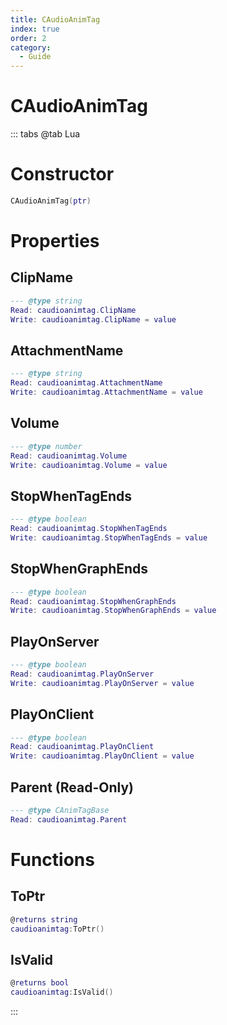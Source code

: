 ```yaml
---
title: CAudioAnimTag
index: true
order: 2
category:
  - Guide
---
```


# CAudioAnimTag

::: tabs
@tab Lua
# Constructor
```lua
CAudioAnimTag(ptr)
```
# Properties
## ClipName 
```lua
--- @type string
Read: caudioanimtag.ClipName
Write: caudioanimtag.ClipName = value
```
## AttachmentName 
```lua
--- @type string
Read: caudioanimtag.AttachmentName
Write: caudioanimtag.AttachmentName = value
```
## Volume 
```lua
--- @type number
Read: caudioanimtag.Volume
Write: caudioanimtag.Volume = value
```
## StopWhenTagEnds 
```lua
--- @type boolean
Read: caudioanimtag.StopWhenTagEnds
Write: caudioanimtag.StopWhenTagEnds = value
```
## StopWhenGraphEnds 
```lua
--- @type boolean
Read: caudioanimtag.StopWhenGraphEnds
Write: caudioanimtag.StopWhenGraphEnds = value
```
## PlayOnServer 
```lua
--- @type boolean
Read: caudioanimtag.PlayOnServer
Write: caudioanimtag.PlayOnServer = value
```
## PlayOnClient 
```lua
--- @type boolean
Read: caudioanimtag.PlayOnClient
Write: caudioanimtag.PlayOnClient = value
```
## Parent (Read-Only)
```lua
--- @type CAnimTagBase
Read: caudioanimtag.Parent
```
# Functions
## ToPtr
```lua
@returns string
caudioanimtag:ToPtr()
```
## IsValid
```lua
@returns bool
caudioanimtag:IsValid()
```

:::